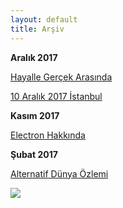 ```yaml
---
layout: default
title: Arşiv
---
```


**Aralık 2017**

[Hayalle Gerçek Arasında](https://caglayandemirci.github.io/blog/hayalle-gercek-arasinda)

[10 Aralık 2017 İstanbul](https://caglayandemirci.github.io/blog/10-aralik-2017-istanbul)

**Kasım 2017**

[Electron Hakkında](https://caglayandemirci.github.io/cs/electron-hakkinda)

**Şubat 2017**

[Alternatif Dünya Özlemi](https://caglayandemirci.github.io/blog/alternatif-dunya-ozlemi)

![](http://www.thisiscolossal.com/wp-content/uploads/2017/06/library-1.jpg)
